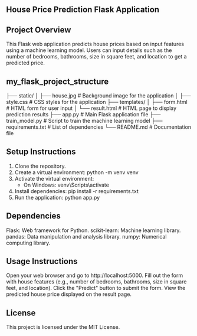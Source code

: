 ## House Price Prediction Flask Application ##

## Project Overview
This Flask web application predicts house prices based on input features using a machine learning model. Users can input details such as the number of bedrooms, bathrooms, size in square feet, and location to get a predicted price.

## my_flask_project_structure
├── static/
│ ├── house.jpg # Background image for the application
│ ├── style.css # CSS styles for the application
├── templates/
│ ├── form.html # HTML form for user input
│ └── result.html # HTML page to display prediction results
├── app.py # Main Flask application file
├── train_model.py # Script to train the machine learning model
├── requirements.txt # List of dependencies
└── README.md # Documentation file

## Setup Instructions
1. Clone the repository.
2. Create a virtual environment: python -m venv venv
3. Activate the virtual environment:
   - On Windows: venv\Scripts\activate
4. Install dependencies: pip install -r requirements.txt
5. Run the application: python app.py

## Dependencies
Flask: Web framework for Python.
scikit-learn: Machine learning library.
pandas: Data manipulation and analysis library.
numpy: Numerical computing library.

## Usage Instructions
Open your web browser and go to http://localhost:5000.
Fill out the form with house features (e.g., number of bedrooms, bathrooms, size in square feet, and location).
Click the "Predict" button to submit the form.
View the predicted house price displayed on the result page.

## License
This project is licensed under the MIT License.